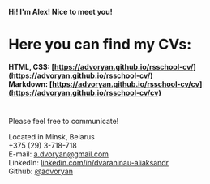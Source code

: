 **Hi! I'm Alex! Nice to meet you!**

# Here you can find my CVs:
**HTML, CSS: [https://advoryan.github.io/rsschool-cv/](https://advoryan.github.io/rsschool-cv/) \
Markdown: [https://advoryan.github.io/rsschool-cv/cv](https://advoryan.github.io/rsschool-cv/cv)**
#

Please feel free to communicate!

Located in Minsk, Belarus \
+375 (29) 3-718-718  
E-mail: [a.dvoryan@gmail.com](mailto:a.dvoryan@gmail.com) \
LinkedIn: [linkedin.com/in/dvaraninau-aliaksandr](https://www.linkedin.com/in/dvaraninau-aliaksandr-49aaab66/) \
Github: [@advoryan](https://github.com/advoryan)